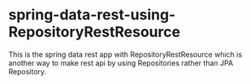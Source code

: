 # spring-data-rest-using-RepositoryRestResource
This is the spring data rest app with RepositoryRestResource which is another way to make rest api by using Repositories rather than JPA Repository.

